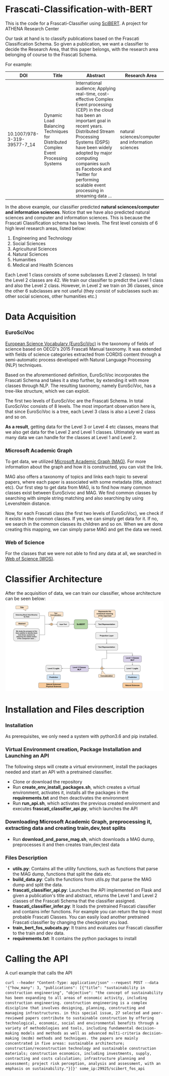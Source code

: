 # Frascati-Classification-with-BERT
This is the code for a Frascati-Classifier using [SciBERT](https://github.com/allenai/scibert). A project for  ATHENA Research Center

Our task at hand is to classify publications based on the Frascati Classification Schema. 
So given a publication, we want a classifier to decide the Research Area, that this paper belongs, with the research area belonging of course to the Frascati Schema.

For example:

| DOI  | Title | Abstract | Research Area |
| - | --- | - | - |
| 10.1007/978-3-319-39577-7_14  | Dynamic Load Balancing Techniques for Distributed Complex Event Processing Systems  | International audience; Applying real-time, cost-effective Complex Event processing (CEP) in the cloud has been an important goal in recent years. Distributed Stream Processing Systems (DSPS) have been widely adopted by major computing companies such as Facebook and Twitter for performing scalable event processing in streaming data … | natural sciences/computer and information sciences  |

In the above example, our classifier predicted **natural sciences/computer and information sciences**. Notice that we have also predicted natural sciences and computer and information sciences. This is because the Frascati Classification schema has two levels. The first level consists of 6 high level research areas, listed below:

1. Engineering and Technology
2. Social Sciences
3. Agricultural Sciences
4. Natural Sciences
5. Humanities
6. Medical and Health Sciences

Each Level 1 class consists of some subclasses (Level 2 classes). In total the Level 2 classes are 42. We train our classifier to predict the Level 1 class and also the Level 2 class. However, in Level 2 we train on 36 classes, since the other 6 subclasses are not useful (they consist of subclasses such as: other social sciences, other humanities etc.)

# Data Acquisition
### EuroSciVoc
[European Science Vocabulary (EuroSciVoc)](https://op.europa.eu/en/web/eu-vocabularies/th-dataset/-/resource/dataset/euroscivoc) is the taxonomy of fields of science based on OECD's 2015 Frascati Manual taxonomy. It was extended with fields of science categories extracted from CORDIS content through a semi-automatic process developed with Natural Language Processing (NLP) techniques.

Based on the aforementioned definition, EuroSciVoc incorporates the Frascati Schema and takes it a step further, by extending it with more classes through NLP. The resulting taxonomy, namely EuroSciVoc, has a tree-like structure, which we can exploit.

The first two levels of EuroSciVoc are the Frascati Schema. In total EuroSciVoc consists of 8 levels. The most important observation here is, that since EuroSciVoc is a tree, each Level 3 class is also a Level 2 class and so on.

**As a result**, getting data for the Level 3 or Level 4 etc classes, means that we also get data for the Level 2 and Level 1 classes.
Ultimately we want as many data we can handle for the classes at Level 1 and Level 2.

### Microsoft Academic Graph
To get data, we utilized [Microsoft Academic Graph (MAG)](https://www.microsoft.com/en-us/research/project/microsoft-academic-graph/). For more information about the graph and how it is constructed, you can visit the link.

MAG also offers a taxonomy of topics and links each topic to several papers, where each paper is associated with some metadata (title, abstract etc). Our first step to get data from MAG, is to find how many common classes exist between EuroScivoc and MAG. We find common classes by searching with simple string matching and also searching by using Levenshtein distance.

Now, for each Frascati class (the first two levels of EuroSciVoc), we check if it exists in the common classes. If yes, we can simply get data for it. If no, we search in the common classes its children and so on. When we are done creating this mapping, we can simply parse MAG and get the data we need.

### Web of Science
For the classes that we were not able to find any data at all, we searched in [Web of Science (WOS)](https://apps.webofknowledge.com/WOS_GeneralSearch_input.do?product=WOS&search_mode=GeneralSearch&SID=C1jwYV7YvUfejTIvh5R&preferencesSaved=).

# Classifier Architecture
After the acquisition of data, we can train our classifier, whose architecture can be seen below:
![Alt text](./frascati_classifier.svg)

# Installation and Files description

### Installation
As prerequisites, we only need a system with python3.6 and pip installed.

### Virtual Environment creation, Package Installation and Launching an API
The following steps will create a virtual environment, install the packages needed and start an API with a pretrained classifier.

- Clone or download the repository
- Run **create_env_install_packages.sh**, which creates a virtual environment, activates it, installs all the packages in the **requirements.txt** and then deactivates the environment
- Run **run_api.sh**, which activates the previous created environment and executes **frascati_classifier_api.py**, which launches the API

### Downloading Microsoft Academic Graph, preprocessing it, extracting data and creating train,dev,test splits

- Run **download_and_parse_mag.sh**, which downloads a MAG dump, preprocesses it and then creates train,dev,test data

### Files Description

- **utils.py**: Contains all the utility functions, such as functions that parse the MAG dump, functions that split the data etc.
- **build_data.py**: Calls the functions from utils.py that parse the MAG dump and split the data.
- **frascati_classifier_api.py**: Launches the API implemented on Flask and given a publication's title and abstract, returns the Level 1 and Level 2 classes of the Frascati Schema that the classifier assigned.
- **frascati_classifier_infer.py**: It loads the pretrained Frascati classifier and contains infer functions. For example you can return the top-k most probable Frascati Classes. You can easily load another pretrained Frascati classifier by changing the checkpoint you load. 
- **train_bert_fos_subcats.py**: It trains and evaluates our Frascati classifier to the train and dev data.
- **requirements.txt**: It contains the python packages to install

# Calling the API
A curl example that calls the API
```
curl --header "Content-Type: application/json" --request POST --data '{"how_many": 3, "publications": [{"title": "sustainability in construction engineering", "objective": "the concept of sustainability has been expanding to all areas of economic activity, including construction engineering. construction engineering is a complex discipline that involves designing, planning, constructing and managing infrastructures. in this special issue, 27 selected and peer-reviewed papers contribute to sustainable construction by offering technological, economic, social and environmental benefits through a variety of methodologies and tools, including fundamental decision-making models and methods as well as advanced multi-criteria decision-making (mcdm) methods and techniques. the papers are mainly concentrated in five areas: sustainable architecture; construction/reconstruction technology and sustainable construction materials; construction economics, including investments, supply, contracting and costs calculation; infrastructure planning and assessment; project risk perception, analysis and assessment, with an emphasis on sustainability."}]}' some_ip:29925/scibert_fos_api 
```
